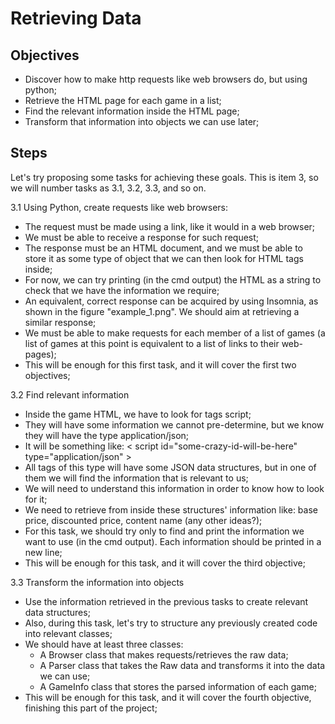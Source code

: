 # Retrieving Data

## Objectives
- Discover how to make http requests like web browsers do, but using python;
- Retrieve the HTML page for each game in a list;
- Find the relevant information inside the HTML page;
- Transform that information into objects we can use later;


## Steps
Let's try proposing some tasks for achieving these goals. This is item 3, so we will number tasks as 3.1, 3.2, 3.3, and so on.

3.1 Using Python, create requests like web browsers:

- The request must be made using a link, like it would in a web browser;
- We must be able to receive a response for such request;
- The response must be an HTML document, and we must be able to store it as some type of object that we can then look for HTML tags inside;
- For now, we can try printing (in the cmd output) the HTML as a string to check that we have the information we require;
- An equivalent, correct response can be acquired by using Insomnia, as shown in the figure "example_1.png". We should aim at retrieving a similar response;
- We must be able to make requests for each member of a list of games (a list of games at this point is equivalent to a list of links to their web-pages);
- This will be enough for this first task, and it will cover the first two objectives;


3.2 Find relevant information

- Inside the game HTML, we have to look for tags script;
- They will have some information we cannot pre-determine, but we know they will have the type application/json;
- It will be something like: < script id="some-crazy-id-will-be-here" type="application/json" >
- All tags of this type will have some JSON data structures, but in one of them we will find the information that is relevant to us;
- We will need to understand this information in order to know how to look for it;
- We need to retrieve from inside these structures' information like: base price, discounted price, content name (any other ideas?);
- For this task, we should try only to find and print the information we want to use (in the cmd output). Each information should be printed in a new line;
- This will be enough for this task, and it will cover the third objective;

3.3 Transform the information into objects

- Use the information retrieved in the previous tasks to create relevant data structures;
- Also, during this task, let's try to structure any previously created code into relevant classes;
- We should have at least three classes:
  - A Browser class that makes requests/retrieves the raw data;
  - A Parser class that takes the Raw data and transforms it into the data we can use;
  - A GameInfo class that stores the parsed information of each game;
- This will be enough for this task, and it will cover the fourth objective, finishing this part of the project;